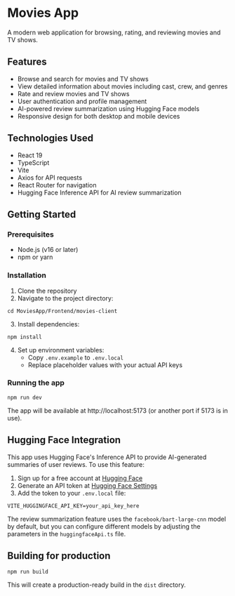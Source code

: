 # Movies App

A modern web application for browsing, rating, and reviewing movies and TV shows.

## Features

- Browse and search for movies and TV shows
- View detailed information about movies including cast, crew, and genres
- Rate and review movies and TV shows
- User authentication and profile management
- AI-powered review summarization using Hugging Face models
- Responsive design for both desktop and mobile devices

## Technologies Used

- React 19
- TypeScript
- Vite
- Axios for API requests
- React Router for navigation
- Hugging Face Inference API for AI review summarization

## Getting Started

### Prerequisites

- Node.js (v16 or later)
- npm or yarn

### Installation

1. Clone the repository
2. Navigate to the project directory:
```
cd MoviesApp/Frontend/movies-client
```
3. Install dependencies:
```
npm install
```
4. Set up environment variables:
   - Copy `.env.example` to `.env.local`
   - Replace placeholder values with your actual API keys

### Running the app

```
npm run dev
```

The app will be available at http://localhost:5173 (or another port if 5173 is in use).

## Hugging Face Integration

This app uses Hugging Face's Inference API to provide AI-generated summaries of user reviews. To use this feature:

1. Sign up for a free account at [Hugging Face](https://huggingface.co/join)
2. Generate an API token at [Hugging Face Settings](https://huggingface.co/settings/tokens)
3. Add the token to your `.env.local` file:
```
VITE_HUGGINGFACE_API_KEY=your_api_key_here
```

The review summarization feature uses the `facebook/bart-large-cnn` model by default, but you can configure different models by adjusting the parameters in the `huggingfaceApi.ts` file.

## Building for production

```
npm run build
```

This will create a production-ready build in the `dist` directory.


